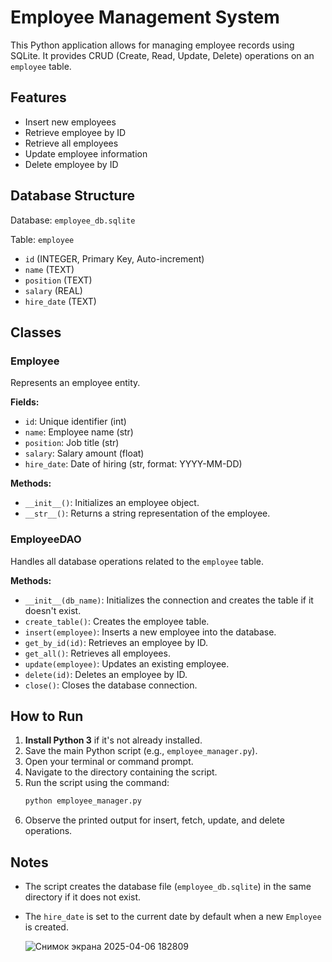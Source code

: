 # Employee Management System

This Python application allows for managing employee records using SQLite. It provides CRUD (Create, Read, Update, Delete) operations on an `employee` table.

## Features
- Insert new employees
- Retrieve employee by ID
- Retrieve all employees
- Update employee information
- Delete employee by ID

## Database Structure
Database: `employee_db.sqlite`

Table: `employee`
- `id` (INTEGER, Primary Key, Auto-increment)
- `name` (TEXT)
- `position` (TEXT)
- `salary` (REAL)
- `hire_date` (TEXT)

## Classes

### Employee
Represents an employee entity.

**Fields:**
- `id`: Unique identifier (int)
- `name`: Employee name (str)
- `position`: Job title (str)
- `salary`: Salary amount (float)
- `hire_date`: Date of hiring (str, format: YYYY-MM-DD)

**Methods:**
- `__init__()`: Initializes an employee object.
- `__str__()`: Returns a string representation of the employee.

### EmployeeDAO
Handles all database operations related to the `employee` table.

**Methods:**
- `__init__(db_name)`: Initializes the connection and creates the table if it doesn't exist.
- `create_table()`: Creates the employee table.
- `insert(employee)`: Inserts a new employee into the database.
- `get_by_id(id)`: Retrieves an employee by ID.
- `get_all()`: Retrieves all employees.
- `update(employee)`: Updates an existing employee.
- `delete(id)`: Deletes an employee by ID.
- `close()`: Closes the database connection.

## How to Run

1. **Install Python 3** if it's not already installed.
2. Save the main Python script (e.g., `employee_manager.py`).
3. Open your terminal or command prompt.
4. Navigate to the directory containing the script.
5. Run the script using the command:
   ```bash
   python employee_manager.py
   ```
6. Observe the printed output for insert, fetch, update, and delete operations.

## Notes
- The script creates the database file (`employee_db.sqlite`) in the same directory if it does not exist.
- The `hire_date` is set to the current date by default when a new `Employee` is created.

  ![Снимок экрана 2025-04-06 182809](https://github.com/user-attachments/assets/6be41b7b-a8e2-4db1-a5af-2b82d8cc9930)
